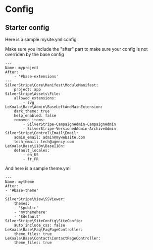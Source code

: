 # Config

## Starter config

Here is a sample mysite.yml config

Make sure you include the "after" part to make sure your config
is not overriden by the base config

    ---
    Name: myproject
    After:
        - '#base-extensions'
    ---
    SilverStripe\Core\Manifest\ModuleManifest:
        project: app
    SilverStripe\Assets\File:
        allowed_extensions:
            - svg
    LeKoala\Base\Admin\BaseLeftAndMainExtension:
        dark_theme: true
        help_enabled: false
        removed_items:
            - SilverStripe-CampaignAdmin-CampaignAdmin
            - SilverStripe-VersionedAdmin-ArchiveAdmin
    SilverStripe\Control\Email\Email:
        admin_email: admin@mywebsite.com
        tech_email: tech@agency.com
    LeKoala\Base\i18n\BaseI18n:
        default_locales:
            - en_US
            - fr_FR

And here is a sample theme.yml

    ---
    Name: mytheme
    After:
    - '#base-theme'
    ---
    SilverStripe\View\SSViewer:
        themes:
        - '$public'
        - 'mythemehere'
        - '$default'
    SilverStripe\SiteConfig\SiteConfig:
        auto_include_css: false
    LeKoala\Base\Faq\FaqPageController:
        theme_files: true
    LeKoala\Base\Contact\ContactPageController:
        theme_files: true
